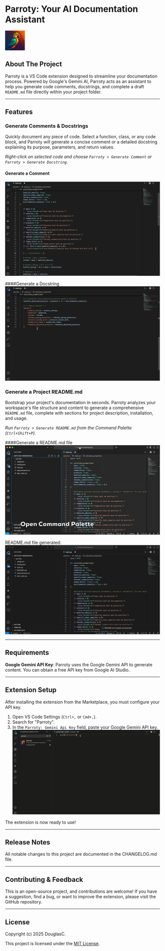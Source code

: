 # Parroty: Your AI Documentation Assistant

![Parroty Logo](images/logo2.png)

## About The Project

Parroty is a VS Code extension designed to streamline your documentation process. Powered by Google's Gemini AI, Parroty acts as an assistant to help you generate code comments, docstrings, and complete a draft `README.md` file directly within your project folder.

---

## Features

### Generate Comments & Docstrings

Quickly document any piece of code. Select a function, class, or any code block, and Parroty will generate a concise comment or a detailed docstring explaining its purpose, parameters, and return values.

*Right-click on selected code and choose `Parroty > Generate Comment` or `Parroty > Generate Docstring`.*

#### Generate a Comment
![Generating a comment with Parroty](images/parroty-generate-comment.gif)

####Generate a Docstring
![Generating a docstring with Parroty](images/parroty-generate-docstring.gif)

### Generate a Project README.md

Bootstrap your project's documentation in seconds. Parroty analyzes your workspace's file structure and content to generate a comprehensive `README.md` file, complete with sections for project description, installation, and usage.

*Run `Parroty > Generate README.md` from the Command Palette (`Ctrl+Shift+P`).*

####Generate a README.md file
![Generating a README.md with Parroty](images/parroty-generate-readme.gif)

README.md file generated:
![README.md generated with Parroty](images/parroty-readme-generated.gif)

---

## Requirements

**Google Gemini API Key**: Parroty uses the Google Gemini API to generate content. You can obtain a free API key from Google AI Studio.

---

## Extension Setup

After installing the extension from the Marketplace, you must configure your API key.

1.  Open VS Code Settings (`Ctrl+,` or `Cmd+,`).
2.  Search for "Parroty".
3.  In the `Parroty: Gemini Api Key` field, paste your Google Gemini API key.
![Set up API key for Parroty](images/parroty-set-api-key.gif)

The extension is now ready to use!

---

## Release Notes

All notable changes to this project are documented in the CHANGELOG.md file.

---

## Contributing & Feedback

This is an open-source project, and contributions are welcome! If you have a suggestion, find a bug, or want to improve the extension, please visit the GitHub repository.

---

## License

Copyright (c) 2025 DouglasC.

This project is licensed under the [MIT License](LICENSE).